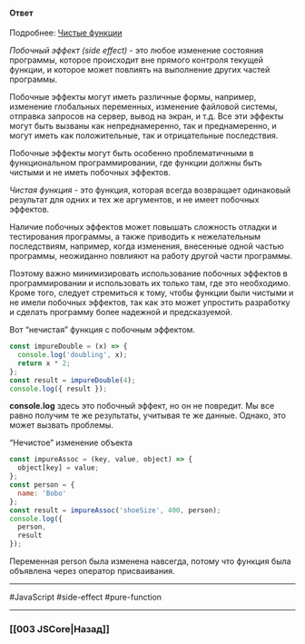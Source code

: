 #### Ответ

Подробнее: [Чистые функции](https://habr.com/ru/post/437512/)

*Побочный эффект (side effect)* - это любое изменение состояния программы, которое происходит вне прямого контроля текущей функции, и которое может повлиять на выполнение других частей программы.

Побочные эффекты могут иметь различные формы, например, изменение глобальных переменных, изменение файловой системы, отправка запросов на сервер, вывод на экран, и т.д. Все эти эффекты могут быть вызваны как непреднамеренно, так и преднамеренно, и могут иметь как положительные, так и отрицательные последствия.

Побочные эффекты могут быть особенно проблематичными в функциональном программировании, где функции должны быть чистыми и не иметь побочных эффектов. 

*Чистая функция* - это функция, которая всегда возвращает одинаковый результат для одних и тех же аргументов, и не имеет побочных эффектов.

Наличие побочных эффектов может повышать сложность отладки и тестирования программы, а также приводить к нежелательным последствиям, например, когда изменения, внесенные одной частью программы, неожиданно повлияют на работу другой части программы.

Поэтому важно минимизировать использование побочных эффектов в программировании и использовать их только там, где это необходимо. Кроме того, следует стремиться к тому, чтобы функции были чистыми и не имели побочных эффектов, так как это может упростить разработку и сделать программу более надежной и предсказуемой.

Вот “нечистая” функция с побочным эффектом.  

```javascript
const impureDouble = (x) => {
  console.log('doubling', x);
  return x * 2;
};
const result = impureDouble(4);
console.log({ result });
```

**console.log** здесь это побочный эффект, но он не повредит. Мы все равно получим те же результаты, учитывая те же данные. Однако, это может вызвать проблемы.  

“Нечистое” изменение объекта  

```javascript
const impureAssoc = (key, value, object) => {
  object[key] = value;
};
const person = {
  name: 'Bobo'
};
const result = impureAssoc('shoeSize', 400, person);
console.log({
  person,
  result
});
```

Переменная person была изменена навсегда, потому что функция была объявлена через оператор присваивания.

___
#JavaScript #side-effect #pure-function 

___

### [[003 JSCore|Назад]]